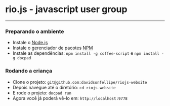 # rio.js - javascript user group

-----------------

### Preparando o ambiente

- Instale o [Node.js](http://nodejs.org/)
- Instale o gerenciador de pacotes [NPM](http://npmjs.org/)
- Instale as dependências: `npm install -g coffee-script` e `npm install -g docpad`

### Rodando a criança

- Clone o projeto: `git@github.com:davidsonfellipe/riojs-website`
- Depois navegue até o diretório: `cd riojs-website`
- E rode o projeto: `docpad run`
- Agora você já poderá vê-lo em: `http://localhost:9778`